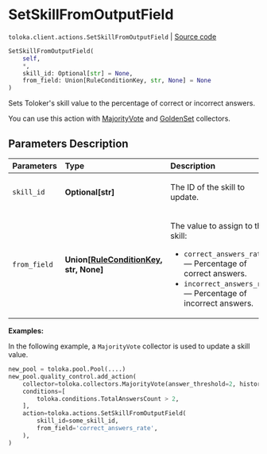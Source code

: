 # SetSkillFromOutputField
`toloka.client.actions.SetSkillFromOutputField` | [Source code](https://github.com/Toloka/toloka-kit/blob/v1.1.2/src/client/actions.py#L98)

```python
SetSkillFromOutputField(
    self,
    *,
    skill_id: Optional[str] = None,
    from_field: Union[RuleConditionKey, str, None] = None
)
```

Sets Toloker's skill value to the percentage of correct or incorrect answers.


You can use this action with [MajorityVote](toloka.client.collectors.MajorityVote.md) and [GoldenSet](toloka.client.collectors.GoldenSet.md) collectors.

## Parameters Description

| Parameters | Type | Description |
| :----------| :----| :-----------|
`skill_id`|**Optional\[str\]**|<p>The ID of the skill to update.</p>
`from_field`|**Union\[[RuleConditionKey](toloka.client.conditions.RuleConditionKey.md), str, None\]**|<p>The value to assign to the skill:</p> <ul> <li>`correct_answers_rate` — Percentage of correct answers.</li> <li>`incorrect_answers_rate` — Percentage of incorrect answers.</li> </ul>

**Examples:**

In the following example, a `MajorityVote` collector is used to update a skill value.

```python
new_pool = toloka.pool.Pool(....)
new_pool.quality_control.add_action(
    collector=toloka.collectors.MajorityVote(answer_threshold=2, history_size=10),
    conditions=[
        toloka.conditions.TotalAnswersCount > 2,
    ],
    action=toloka.actions.SetSkillFromOutputField(
        skill_id=some_skill_id,
        from_field='correct_answers_rate',
    ),
)
```
